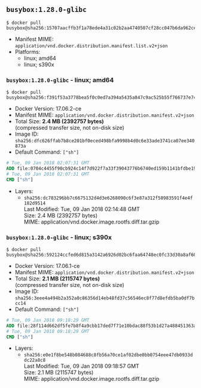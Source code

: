 ## `busybox:1.28.0-glibc`

```console
$ docker pull busybox@sha256:15707aacffb3f1a78ede4a31c02b2aa4740507cf28cc047b6da962ceebf67942
```

-	Manifest MIME: `application/vnd.docker.distribution.manifest.list.v2+json`
-	Platforms:
	-	linux; amd64
	-	linux; s390x

### `busybox:1.28.0-glibc` - linux; amd64

```console
$ docker pull busybox@sha256:f391f53a3778bea5f0c0ed7a394a5435a847c9ac525b55f766737e7491b03291
```

-	Docker Version: 17.06.2-ce
-	Manifest MIME: `application/vnd.docker.distribution.manifest.v2+json`
-	Total Size: **2.4 MB (2392757 bytes)**  
	(compressed transfer size, not on-disk size)
-	Image ID: `sha256:dfc626ffab7b8ce201bf0eced498bfa9998b4d0c6e33ade3741ca07ee340873a`
-	Default Command: `["sh"]`

```dockerfile
# Tue, 09 Jan 2018 02:07:31 GMT
ADD file:0704c4455f90cb924c14f7d922f7a33f39043776b6740ed159b1141bfdbe1935 in / 
# Tue, 09 Jan 2018 02:07:31 GMT
CMD ["sh"]
```

-	Layers:
	-	`sha256:dc783296bb7c6675132d4d3e6268090c6f3e87a312f58983591f4e4f182d9514`  
		Last Modified: Tue, 09 Jan 2018 02:14:48 GMT  
		Size: 2.4 MB (2392757 bytes)  
		MIME: application/vnd.docker.image.rootfs.diff.tar.gzip

### `busybox:1.28.0-glibc` - linux; s390x

```console
$ docker pull busybox@sha256:592124ccfed6d815a3142a6926d02bc6faa64748ec0fc33d30a8af60e15a0ab7
```

-	Docker Version: 17.06.1-ce
-	Manifest MIME: `application/vnd.docker.distribution.manifest.v2+json`
-	Total Size: **2.1 MB (2115747 bytes)**  
	(compressed transfer size, not on-disk size)
-	Image ID: `sha256:3eee4a494b2a352a0c86356d14eb48fd37c56546ec8f77d8efdb5ba0df7bcc14`
-	Default Command: `["sh"]`

```dockerfile
# Tue, 09 Jan 2018 09:18:29 GMT
ADD file:28f114d662df5fe7b8f4a9cbb17ded7f71e10bdac88f53b1d27a488451363a8c in / 
# Tue, 09 Jan 2018 09:18:29 GMT
CMD ["sh"]
```

-	Layers:
	-	`sha256:e0e1f8be548b084688c8fb56a70ce1af02dbe0bb0754eee47db0933ddc22a8c8`  
		Last Modified: Tue, 09 Jan 2018 09:18:57 GMT  
		Size: 2.1 MB (2115747 bytes)  
		MIME: application/vnd.docker.image.rootfs.diff.tar.gzip
